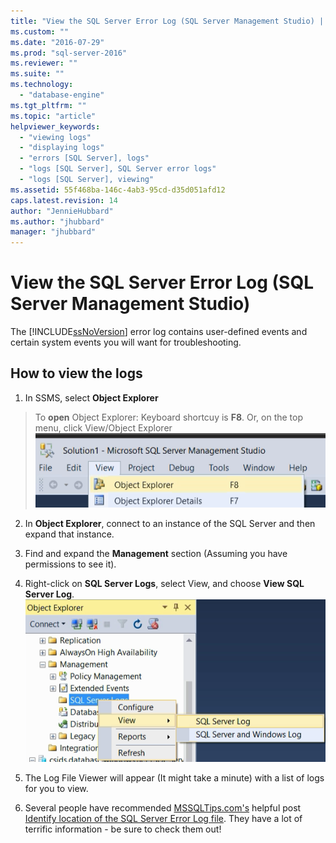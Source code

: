 ```yaml
---
title: "View the SQL Server Error Log (SQL Server Management Studio) | Microsoft Docs"
ms.custom: ""
ms.date: "2016-07-29"
ms.prod: "sql-server-2016"
ms.reviewer: ""
ms.suite: ""
ms.technology: 
  - "database-engine"
ms.tgt_pltfrm: ""
ms.topic: "article"
helpviewer_keywords: 
  - "viewing logs"
  - "displaying logs"
  - "errors [SQL Server], logs"
  - "logs [SQL Server], SQL Server error logs"
  - "logs [SQL Server], viewing"
ms.assetid: 55f468ba-146c-4ab3-95cd-d35d051afd12
caps.latest.revision: 14
author: "JennieHubbard"
ms.author: "jhubbard"
manager: "jhubbard"
---
```

# View the SQL Server Error Log (SQL Server Management Studio)
  The [!INCLUDE[ssNoVersion](../../includes/ssnoversion-md.md)] error log contains user-defined events and certain system events you will want for troubleshooting. 
  

  ## How to view the logs
1.  In SSMS, select **Object Explorer**

>To **open** Object Explorer: Keyboard shortcuy is **F8**. Or, on the top menu, click View/Object Explorer 
![Object_explorer](../../relational-databases/performance/media/object-explorer.png) 


2.  In **Object Explorer**, connect to an instance of the SQL Server and then expand that instance.
  
3.  Find and expand the **Management** section (Assuming you have permissions to see it).

4.  Right-click on **SQL Server Logs**, select View, and choose **View SQL Server Log**.
 ![View_SQLServer_Log_SSMS](../../relational-databases/performance/media/view-sqlserver-log-ssms.png) 
 
5.  The Log File Viewer will appear (It might take a minute) with a list of logs for you to view.
  
6. Several people have recommended [MSSQLTips.com's](https://www.mssqltips.com/) helpful post [Identify location of the SQL Server Error Log file](https://www.mssqltips.com/sqlservertip/2506/identify-location-of-the-sql-server-error-log-file/). They have a lot of terrific information - be sure to check them out!
  
  